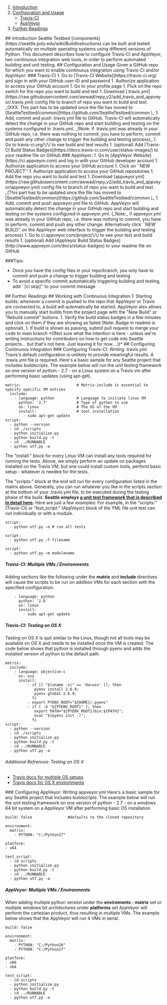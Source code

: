 1. <a href="#intro">Introduction</a>
1. <a href="#config">Configuration and Usage</a>
   - <a href="#travis">Travis-CI</a>
   - <a href="#appveyor">AppVeyor</a>
1. <a href="#further">Further Readings</a>

<a name="intro" />
## Introduction
Seattle Testbed [components](https://seattle.poly.edu/wiki/BuildInstructions) can be built and tested automatically on multiple operating systems using different versions of Python. This document describes how to configure Travis-CI and AppVeyor, two continuous integration web tools, in order to perform automated building and unit testing.

<a name="config" />
## Configuration and Usage
Given a GitHub repo for which you want to enable continuous integration using Travis-CI and/or AppVeyor:

<a name="travis" />
### Travis-CI
1.	Go to [Travis-CI Website](https://travis-ci.org) and sign in with your GitHub user-ID and password
  1.  Authorize application to access your GitHub account
  1.  Go to your profile page
  1.	Flick on the repo switch for the repo you want to build and test
1. Download [.travis.yml](https://raw.githubusercontent.com/awwad/repy_v2/add_travis_and_appveyor/.travis.yml) config file to branch of repo you want to build and test. _(XXX: This part has to be updated once the file has moved to [SeattleTestbed/common](https://github.com/SeattleTestbed/common )_
1. Add, commit and push .travis.yml file to GitHub. Travis-CI will automatically detect the change in your GitHub repo and start building and testing on the systems configured in .travis.yml. _(Note: if .travis.yml was already in your GitHub repo, i.e. there was nothing to commit, you have to perform, commit and push any other change to trigger the building and testing process)_
1.  Go to travis-ci.org/\<GitHub user\>/\<repo\>/ to see build and test results
1.  (optional) Add [Travis-CI Build Status Badges](https://docs.travis-ci.com/user/status-images/) to your readme file on GitHub

<a name="appveyor" />
### AppVeyor:
1.  Go to [AppVeyor Website](https://ci.appveyor.com) and log in with your GitHub developer account
  1.  Authorize application to access your GitHub account
  1.  Click on ``NEW PROJECT''
  1.  Authorize application to access your GitHub repositories 
  1.  Add the repo you want to build and test
1.	Download [appveyor.yml](https://raw.githubusercontent.com/awwad/repy_v2/add_travis_and_appveyor/appveyor.yml) config file to branch of repo you want to build and test. _(This part has to be updated once the file has moved to [SeattleTestbed/common](https://github.com/SeattleTestbed/common )_
1.	Add, commit and push appveyor.yml file to GitHub. AppVeyor will automatically detect the change in your GitHub repo and start building and testing on the systems configured in appveyor.yml. (_Note:_ if appveyor.yml was already in your GitHub repo, i.e. there was nothing to commit, you have to perform, commit and push any other change. Alternatively click ``NEW BUILD'' on the AppVeyor web interface to trigger the building and testing process)
1.  Go to ci.appveyor.com/project/\<GitHub user\>/\<repo\>/ to see your test and build results
1. (optional)	Add [AppVeyor Build Status Badges](http://www.appveyor.com/docs/status-badges) to your readme file on GitHub

###Tips:
- Once you have the config files in your repo/branch, you only have to commit and push a change to trigger building and testing
- To avoid a specific commit automatically triggering building and testing, add ``[ci skip]'' to your commit message


<a name="further" />
## Further Readings


<a name="Workflow" />
## Working with Continuous Integration
1.	Starting builds: whenever a commit is pushed to the repo that AppVeyor or Travis are connected to, a build will automatically be started. AppVeyor also allows you to manually start builds from the project page with the "New Build" or "Rebuild commit" buttons.
1.	Verify the build status badges in a few minutes and click on them if they are showing as failed (Note: Badge in readme is optional).
1.	If build is shown as passing, submit pull request to merge your code to main branch *((Not sure what the intention is here - unless we're writing instructions for contributors on how to get code into Seattle projects... but that's not here. Just leaving it for now....))*


<a name="Config" />
## Configuring Continuous Integration
<a name="ConfigTravis" />
### Configuring Travis-CI: Writing .travis.yml
Travis's default configuration is unlikely to provide meaningful results. A .travis.yml file is required. Here's a basic sample for any Seattle project that includes buildscripts. The example below will run the unit testing framework on one version of python - 2.7 - on a Linux system on a Travis vm after performing basic updates (using apt-get).

```
matrix:                         # Matrix-include is essential to specify specific VM entries
  include:
    - language: python			# Language to initiate linux VM
      python: '2.7'				# Type of python to use		
      os: linux					# The OS of the VM
      install:					# tool installation 
        - sudo apt-get update
script:
  - python --version
  - cd ./scripts
  - python initialize.py
  - python build.py -t
  - cd ../RUNNABLE
  - python utf.py -a
```

The "install:" block for every Linux VM can install any tools required for running the tests. Above, we simply perform an update on packages installed on the Travis VM, but one could install custom tools, perform basic setup - whatever is needed for the tests.


The "scripts:" block at the end will run for every configuration listed in the matrix above. Generally, you can run whatever you like in the scripts section at the bottom of your .travis.yml file, to be executed during the testing phase of the build. **Seattle employs [a unit test framework that is described in detail here](https://seattle.poly.edu/wiki/BuildInstructions).** Here are just a few examples:
For example, in the “scripts:” (Travis-CI) or “test_script:” (AppVeyor) block of the YML file unit test can run individually or with a module. 

```
script:
  - python utf.py –a # run all tests
```
```
script:
  - python utf.py –f filename
```
```
script:
  - python utf.py –m modulename
```


##### Travis-CI: Multiple VMs / Environments
Adding sections like the following under the **matrix** and **include** directives will cause the scripts to be run on addition VMs for each section with the specified configuration.
```
    - language: python
      python: '2.6'
      os: linux
      install:
        - sudo apt-get update
```

##### Travis-CI: Testing on OS X
Testing on OS X is quit similar to the Linux, though not all tools may be available on OS X and needs to be installed once the VM is created. The code below shows that python is installed through pyenv and adds the installed version of python to the default path. 
```
matrix:
  include:
    - language: objective-c
      os: osx
      install:
          - if [[ "$(uname -s)" == 'Darwin' ]]; then
             pyenv install 2.6.9;
             pyenv global 2.6.9;
            fi
          - export PYENV_ROOT="${HOME}/.pyenv"
          - if [ -d "${PYENV_ROOT}" ]; then
             export PATH="${PYENV_ROOT}/bin:${PATH}";
             eval "$(pyenv init -)";
            fi
script:
  - python --version
  - cd ./scripts
  - python initialize.py
  - python build.py -t
  - cd ../RUNNABLE
  - python utf.py -a
```
###### Additional Refrences: Testing on OS X
- [Travis docs for multiple OS setups](https://docs.travis-ci.com/user/multi-os/)
- [Travis docs for OS X environments](https://docs.travis-ci.com/user/osx-ci-environment/)



<a name="ConfigAppVeyor" />
### Configuring AppVeyor: Writing appveyor.yml
Here's a basic sample for any Seattle project that includes buildscripts. The example below will run the unit testing framework on one version of python - 2.7 - on a windows 64 bit system on a AppVeyor VM after performing basic OS installation

```
build: false                #defaults to the cloned repository

environment:
  matrix:
    - PYTHON: "C:/Python27"

platform:
- x64

test_script:
  - cd scripts
  - python initialize.py
  - python build.py -t
  - cd ../RUNNABLE
  - python utf.py -a
```
##### AppVeyor: Multiple VMs / Environments
When adding multiple python version under the **enviroments - matrix** set or multiple windows bit architectures under **platforms** set AppVeyor will perform the cartesian product, thus resulting in multiple VMs. The example below shows that the AppVeyor will run 4 VMs in serial.

```
build: false

environment:
  matrix:
    - PYTHON: "C:/Python26"
    - PYTHON: "C:/Python27"

platform:
- x86
- x64

test_script:
  - cd scripts
  - python initialize.py
  - python build.py -t
  - cd ../RUNNABLE
  - python utf.py -a

```
